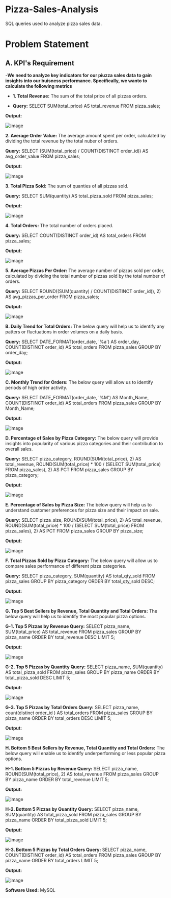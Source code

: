 # Pizza-Sales-Analysis
SQL queries used to analyze pizza sales data.
# Problem Statement

## A. KPI's Requirement
-**We need to analyze key indicators for our piuzza sales data to gain insights into our buisness performance. Specifically, we wanto to calculate the following metrics**

- **1. Total Revenue:** The sum of the total price of all pizzas orders.

- **Query:**
SELECT 
    SUM(total_price) AS total_revenue
FROM
    pizza_sales;

**Output:**

![image](https://github.com/user-attachments/assets/184fd7b2-8e79-46ed-a82d-97954b0d37ca)

**2. Average Order Value:** The average amount spent per order, calculated by dividing the total revenue by the total nuber of orders.

**Query:**
SELECT 
    (SUM(total_price) / COUNT(DISTINCT order_id)) AS avg_order_value
FROM
    pizza_sales;

**Output:**

![image](https://github.com/user-attachments/assets/b9afc423-8896-4991-9c17-55e6350812a8)

**3. Total Pizza Sold:** The sum of quanties of all pizzas sold.

**Query:**
  SELECT 
    SUM(quantity) AS total_pizza_sold
FROM
    pizza_sales;

**Output:**

![image](https://github.com/user-attachments/assets/fb10cb30-51c7-4727-8343-36d623b7ed1c)

**4. Total Orders:** The total number of orders placed.

**Query:**
SELECT 
    COUNT(DISTINCT order_id) AS total_orders
FROM
    pizza_sales;

**Output:**

![image](https://github.com/user-attachments/assets/9f1ef44f-887f-44a3-b168-15e2fe08cdf9)

**5. Average Pizzas Per Order:** The average number of pizzas sold per order, calculated by dividing the total number of pizzas sold by the total number of orders.

**Query:**
 SELECT 
    ROUND((SUM(quantity) / COUNT(DISTINCT order_id)),
            2) AS avg_pizzas_per_order
FROM
    pizza_sales;
    
**Output:**

![image](https://github.com/user-attachments/assets/09eb5bf5-34af-4a29-a434-a82f19ebf59d)

**B. Daily Trend for Total Orders:** The below query will help us to identify any patters or fluctuations in order volumes on a daily basis.

**Query:**
SELECT 
    DATE_FORMAT(order_date, '%a') AS order_day,
    COUNT(DISTINCT order_id) AS total_orders
FROM
    pizza_sales
GROUP BY order_day;

**Output:**

![image](https://github.com/user-attachments/assets/f1a64e8c-8b70-4329-a441-00133b9ad517)

**C. Monthly Trend for Orders:** The below query will allow us to identify periods of high order activity.

**Query:**
SELECT 
    DATE_FORMAT(order_date, '%M') AS Month_Name,
    COUNT(DISTINCT order_id) AS total_orders
FROM
    pizza_sales
GROUP BY Month_Name;

**Output:**

![image](https://github.com/user-attachments/assets/be778f51-4334-4689-91af-69a267b9eaeb)

**D. Percentage of Sales by Pizza Category:** The below query will provide insights into popularity of various pizza categories and their contribution to overall sales.

**Query:**
SELECT 
    pizza_category,
    ROUND(SUM(total_price), 2) AS total_revenue,
    ROUND(SUM(total_price) * 100 / (SELECT 
                    SUM(total_price)
                FROM
                    pizza_sales),
            2) AS PCT
FROM
    pizza_sales
GROUP BY pizza_category;

**Output:**

![image](https://github.com/user-attachments/assets/8a081fbe-9c0f-4a30-b576-d476a6d44fb6)

**E. Percentage of Sales by Pizza Size:** The below query will help us to understand customer preferences for pizza size and their impact on sale.

**Query:**
SELECT 
    pizza_size,
    ROUND(SUM(total_price), 2) AS total_revenue,
    ROUND(SUM(total_price) * 100 / (SELECT 
                    SUM(total_price)
                FROM
                    pizza_sales),
            2) AS PCT
FROM
    pizza_sales
GROUP BY pizza_size;

**Output:**

![image](https://github.com/user-attachments/assets/c542ad17-520d-4c5c-95b6-4d377bc0e952)

**F. Total Pizzas Sold by Pizza Category:**
The below query will allow us to compare sales performance of different pizza categories.

**Query:**
SELECT 
    pizza_category, SUM(quantity) AS total_qty_sold
FROM
    pizza_sales
GROUP BY pizza_category
ORDER BY total_qty_sold DESC;

**Output:**

![image](https://github.com/user-attachments/assets/0c42b219-bc62-4aa5-9624-b58bf1b722d5)

**G. Top 5 Best Sellers by Revenue, Total Quantity and Total Orders:** The below query will help us to identify the most popular pizza options.

**G-1. Top 5 Pizzas by Revenue Query:**
SELECT 
    pizza_name, SUM(total_price) AS total_revenue
FROM
    pizza_sales
GROUP BY pizza_name
ORDER BY total_revenue DESC
LIMIT 5;

**Output:**

![image](https://github.com/user-attachments/assets/f325a383-5591-46d0-a12e-154b3ab351f1)

**G-2. Top 5 Pizzas by Quantity Query:**
SELECT 
    pizza_name, SUM(quantity) AS total_pizza_sold
FROM
    pizza_sales
GROUP BY pizza_name
ORDER BY total_pizza_sold DESC
LIMIT 5;

**Output:**

![image](https://github.com/user-attachments/assets/06ec5084-373a-437e-8a29-6d896aeffbba)

**G-3. Top 5 Pizzas by Total Orders Query:**
SELECT 
    pizza_name, count(distinct order_id ) AS total_orders
FROM
    pizza_sales
GROUP BY pizza_name
ORDER BY total_orders DESC
LIMIT 5;

**Output:**

![image](https://github.com/user-attachments/assets/979aa60c-e067-4ffa-bd92-c273a42a2f33)

**H. Bottom 5 Best Sellers by Revenue, Total Quantity and Total Orders:** The below query will enable us to identify underperforming or less popular pizza options.

**H-1. Bottom 5 Pizzas by Revenue Query:**
SELECT 
    pizza_name, ROUND(SUM(total_price), 2) AS total_revenue
FROM
    pizza_sales
GROUP BY pizza_name
ORDER BY total_revenue
LIMIT 5;

**Output:**

![image](https://github.com/user-attachments/assets/33d9cfa4-1301-432f-9323-d38fbce555ac)

**H-2. Bottom 5 Pizzas by Quantity Query:**
SELECT 
    pizza_name, SUM(quantity) AS total_pizza_sold
FROM
    pizza_sales
GROUP BY pizza_name
ORDER BY total_pizza_sold
LIMIT 5;

**Output:**

![image](https://github.com/user-attachments/assets/fd0d1ba3-cf47-4daa-ad72-5c205320dc61)

**H-3. Bottom 5 Pizzas by Total Orders Query:**
SELECT 
    pizza_name, COUNT(DISTINCT order_id) AS total_orders
FROM
    pizza_sales
GROUP BY pizza_name
ORDER BY total_orders
LIMIT 5;

**Output:**

![image](https://github.com/user-attachments/assets/04fbb8ee-64b6-45e8-82f5-824489e5695c)



**Software Used:**
MySQL



